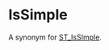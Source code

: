 # IsSimple

A synonym for [ST_IsSImple](/sql-statements-structure/geographic-geometric-features/geometry-properties/st_issimple/).